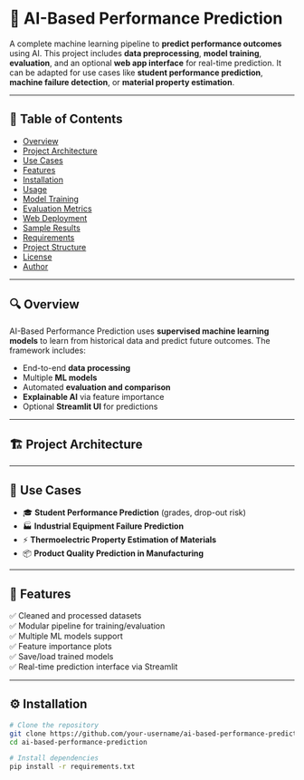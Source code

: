 # 🧠 AI-Based Performance Prediction

A complete machine learning pipeline to **predict performance outcomes** using AI. This project includes **data preprocessing**, **model training**, **evaluation**, and an optional **web app interface** for real-time prediction. It can be adapted for use cases like **student performance prediction**, **machine failure detection**, or **material property estimation**.

---

## 📌 Table of Contents

- [Overview](#overview)
- [Project Architecture](#project-architecture)
- [Use Cases](#use-cases)
- [Features](#features)
- [Installation](#installation)
- [Usage](#usage)
- [Model Training](#model-training)
- [Evaluation Metrics](#evaluation-metrics)
- [Web Deployment](#web-deployment)
- [Sample Results](#sample-results)
- [Requirements](#requirements)
- [Project Structure](#project-structure)
- [License](#license)
- [Author](#author)

---

## 🔍 Overview

AI-Based Performance Prediction uses **supervised machine learning models** to learn from historical data and predict future outcomes. The framework includes:
- End-to-end **data processing**
- Multiple **ML models**
- Automated **evaluation and comparison**
- **Explainable AI** via feature importance
- Optional **Streamlit UI** for predictions

---

## 🏗️ Project Architecture



---

## 🎯 Use Cases

- 🎓 **Student Performance Prediction** (grades, drop-out risk)
- 🏭 **Industrial Equipment Failure Prediction**
- ⚡ **Thermoelectric Property Estimation of Materials**
- 📦 **Product Quality Prediction in Manufacturing**

---

## 🚀 Features

✅ Cleaned and processed datasets  
✅ Modular pipeline for training/evaluation  
✅ Multiple ML models support  
✅ Feature importance plots  
✅ Save/load trained models  
✅ Real-time prediction interface via Streamlit

---

## ⚙️ Installation

```bash
# Clone the repository
git clone https://github.com/your-username/ai-based-performance-prediction.git
cd ai-based-performance-prediction

# Install dependencies
pip install -r requirements.txt

